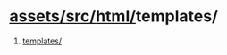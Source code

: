 # [assets/](../../../)[src/](../../)[html/](../)templates/

1. [templates/](./templates/README.md)

